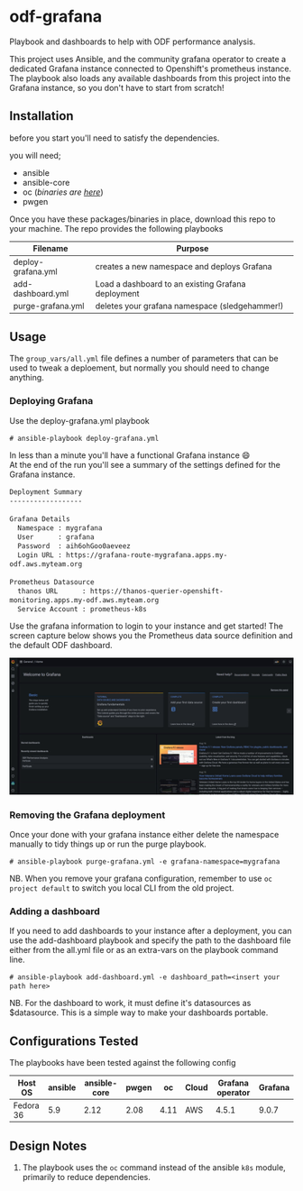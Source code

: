 # odf-grafana
Playbook and dashboards to help with ODF performance analysis.  

This project uses Ansible, and the community grafana operator to create a dedicated Grafana instance connected to Openshift's prometheus instance. The playbook also loads any available dashboards from this project into the Grafana instance, so you don't have to start from scratch!

## Installation
before you start you'll need to satisfy the dependencies.

you will need;  
* ansible
* ansible-core
* oc (*binaries are [here](https://mirror.openshift.com/pub/openshift-v4/clients/ocp/latest/)*)
* pwgen

Once you have these packages/binaries in place, download this repo to your machine. The repo provides the following playbooks

| Filename | Purpose |
|----------|---------|
| deploy-grafana.yml | creates a new namespace and deploys Grafana |
| add-dashboard.yml | Load a dashboard to an existing Grafana deployment |
| purge-grafana.yml | deletes your grafana namespace (sledgehammer!)


## Usage
The `group_vars/all.yml` file defines a number of parameters that can be used to tweak a deploement, but normally you should need to change anything.


### Deploying Grafana
Use the deploy-grafana.yml playbook
```
# ansible-playbook deploy-grafana.yml
```
In less than a minute you'll have a functional Grafana instance :smile:  
At the end of the run you'll see a summary of the settings defined for the Grafana instance.

```
Deployment Summary
------------------

Grafana Details
  Namespace : mygrafana
  User      : grafana
  Password  : aih6ohGoo0aeveez
  Login URL : https://grafana-route-mygrafana.apps.my-odf.aws.myteam.org

Prometheus Datasource
  thanos URL      : https://thanos-querier-openshift-monitoring.apps.my-odf.aws.myteam.org
  Service Account : prometheus-k8s
```
Use the grafana information to login to your instance and get started! The screen capture below shows you the Prometheus data source definition and the default ODF dashboard.

![grafana UI](assets/grafana-dashboard.gif)

### Removing the Grafana deployment

Once your done with your grafana instance either delete the namespace manually to tidy things up or run the purge playbook.

```
# ansible-playbook purge-grafana.yml -e grafana-namespace=mygrafana
```

NB. When you remove your grafana configuration, remember to use `oc project default` to switch you local CLI from the old project.

### Adding a dashboard

If you need to add dashboards to your instance after a deployment, you can use the add-dashboard playbook and specify the path to the dashboard file either from the all.yml file or as an extra-vars on the playbook command line.

```
# ansible-playbook add-dashboard.yml -e dashboard_path=<insert your path here>
```
NB. For the dashboard to work, it must define it's datasources as $datasource. This is a simple way to make your dashboards portable.


## Configurations Tested

The playbooks have been tested against the following config

| Host OS | ansible | ansible-core | pwgen | oc | Cloud | Grafana operator| Grafana |
|---------|---------|--------------|-------|----|-------|---------|---|
| Fedora 36 | 5.9 | 2.12 | 2.08 | 4.11 | AWS | 4.5.1 | 9.0.7 |

## Design Notes

1. The playbook uses the `oc` command instead of the ansible `k8s` module, primarily to reduce dependencies. 
